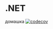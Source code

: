 # .NET
домашка
[![codecov](https://codecov.io/gh/Boobl1k/.NET/branch/2k-164/graph/badge.svg?token=ZWEUGPFD8J)](https://codecov.io/gh/Boobl1k/.NET)
